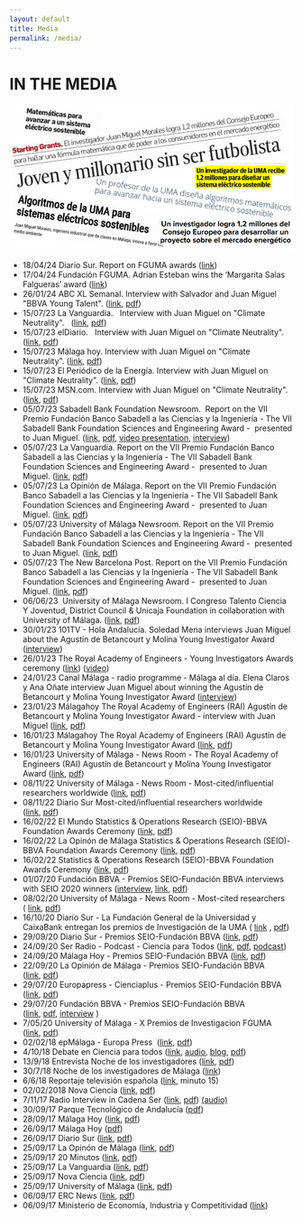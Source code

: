 ```yaml
---
layout: default
title: Media
permalink: /media/
---
```

# IN THE MEDIA

<div style="text-align: center;">
    <img src="/oasys/inthemedia.png" alt="In the media">
</div>

-   18/04/24 Diario Sur. Report on FGUMA awards ([link](https://www.diariosur.es/universidad/investigacion-mejores-manos-20240417183011-nt.html?ref=https%3A%2F%2Fwww.diariosur.es%2Funiversidad%2Finvestigacion-mejores-manos-20240417183011-nt.html))
-   17/04/24 Fundación FGUMA. Adrian Esteban wins the ‘Margarita Salas Falgueras’ award ([link](https://www.uma.es/sala-de-prensa/noticias/los-xiii-premios-de-investigacion-de-la-universidad-y-la-fguma-reconocen-el-talento-de-seis-jovenes-cientificos/))
-   26/01/24 ABC XL Semanal. Interview with Salvador and Juan Miguel "BBVA Young Talent". ([link](https://www.abc.es/xlsemanal/personajes/talento-joven-bbva-proyecto-matematicas-energias-renovables.html), [pdf](https://drive.google.com/uc?export=download&id=1C5E2BtEoEAr5psuWHcsLAhSd1JnG_QO0))
-   15/07/23 La Vanguardia.   Interview with Juan Miguel on "Climate Neutrality".   ([link](https://www.lavanguardia.com/vida/20230715/9111644/juan-miguel-morales-investigador-espana-climaticamente-neutra-2050.html), [pdf](https://drive.google.com/uc?export=download&id=10Aw0D9CCi5lv_TZIlbpCZHxYlNvVQ-w3))
-   15/07/23 elDiario.   Interview with Juan Miguel on "Climate Neutrality".   ([link](https://www.eldiario.es/economia/espana-climaticamente-neutra-2050-investigador-universidad-malaga-juan-miguel-morales_1_10381531.html), [pdf](https://drive.google.com/uc?export=download&id=1HDOri96GXzRFe0y5CUS2u8p2hscQkNHo))
-   15/07/23 Málaga hoy. Interview with Juan Miguel on "Climate Neutrality". ([link](https://www.malagahoy.es/malaga/investigador-UMA-sostiene-Espana-climaticamente_0_1811519446.html), [pdf](https://drive.google.com/uc?export=download&id=14zL6kZ98s_n1bz7PmxQjKeG30Z3MVaKc))
-   15/07/23 El Periódico de la Energía. Interview with Juan Miguel on "Climate Neutrality". ([link](https://elperiodicodelaenergia.com/juan-miguel-morales-investigador-uma-espana-podria-ser-climaticamente-neutra-antes-de-2050/), [pdf](https://drive.google.com/uc?export=download&id=1NxmyBcEJevcjWhyLiBJQ4axt5mTLi3ZU))
-   15/07/23 MSN.com. Interview with Juan Miguel on "Climate Neutrality". ([link](https://www.msn.com/es-es/dinero/noticias/espa%C3%B1a-podr%C3%ADa-ser-clim%C3%A1ticamente-neutra-antes-de-2050-seg%C3%BAn-el-investigador-de-la-universidad-de-m%C3%A1laga-juan-miguel-morales/ar-AA1dU19H?ocid=finance-verthp-feeds), [pdf](https://drive.google.com/uc?export=download&id=1dE1GUg1hF7iyGZdVI_9ArNKGwy3k-3ol))
-   05/07/23 Sabadell Bank Foundation Newsroom.  Report on the VII Premio Fundación Banco Sabadell a las Ciencias y la Ingeniería - The VII Sabadell Bank Foundation Sciences and Engineering Award -  presented to Juan Miguel. ([link](https://www.fundacionbancosabadell.com/premios-investigacion-biomedica-ciencias-ingenieria-manuel-valiente-juan-miguel-morales/), [pdf](https://drive.google.com/uc?export=download&id=19mmwbc3ZR62huGldcJrPCoPRHCfyZDpq), [video presentation](https://www.youtube.com/watch?v=uxeY9jMxdvs), [interview](https://www.youtube.com/watch?v=YIfA0Zwz4Yg))
-   05/07/23 La Vanguardia. Report on the VII Premio Fundación Banco Sabadell a las Ciencias y la Ingeniería - The VII Sabadell Bank Foundation Sciences and Engineering Award -  presented to Juan Miguel. ([link](https://www.lavanguardia.com/vida/20230705/9088351/investigador-sobre-metastasis-cerebral-e-ingeniero-renovables-premios-banco-sabadell.html), [pdf](https://drive.google.com/uc?export=download&id=16-5OwjDMpv99y_IQfMBDy7JBipDn7yYF))
-   05/07/23 La Opinión de Málaga. Report on the VII Premio Fundación Banco Sabadell a las Ciencias y la Ingeniería - The VII Sabadell Bank Foundation Sciences and Engineering Award -  presented to Juan Miguel. ([link](https://www.laopiniondemalaga.es/malaga/2023/07/05/investigador-juan-miguel-morales-premio-89512791.html), [pdf](https://drive.google.com/uc?export=download&id=1PqqluFdYQGm2puGRmBhEMj2OPUCBPzQV))
-   05/07/23 University of Málaga Newsroom. Report on the VII Premio Fundación Banco Sabadell a las Ciencias y la Ingeniería - The VII Sabadell Bank Foundation Sciences and Engineering Award -  presented to Juan Miguel. ([link](https://www.uma.es/sala-de-prensa/noticias/el-investigador-juan-miguel-morales-vii-premio-fundacion-banco-sabadell-las-ciencias-y-la-ingenieria/), [pdf](https://drive.google.com/uc?export=download&id=1chVp_3sCJcyiA0IvQgPSNAa_P9ttz1C1))
-   05/07/23 The New Barcelona Post. Report on the VII Premio Fundación Banco Sabadell a las Ciencias y la Ingeniería - The VII Sabadell Bank Foundation Sciences and Engineering Award -  presented to Juan Miguel. ([link](https://www.thenewbarcelonapost.com/la-fundacion-banco-sabadell-premia-a-los-cientificos-manuel-valiente-y-juan-miguel-morales/), [pdf](https://drive.google.com/uc?export=download&id=1M3VELyowFxV8yCEggQPLNSz2hPVGY0B3))
-   06/06/23  University of Málaga Newsroom. I Congreso Talento Ciencia Y Joventud, District Council & Unicaja Foundation in collaboration with University of Málaga. ([link](https://www.uma.es/sala-de-prensa/noticias/el-congreso-talento-ciencia-y-juventud-reune-mas-de-300-estudiantes-de-la-provincia/), [pdf](https://drive.google.com/uc?export=download&id=1O_RRKSBj5tpqPeCQU6xPj7PlCgBzo99K))
-   30/01/23 101TV - Hola Andalucía. Soledad Mena interviews Juan Miguel about the Agustín de Betancourt y Molina Young Investigator Award ([interview](https://www.youtube.com/live/6OZSqgpZTm0?feature=share&t=2776))
-   26/01/23 The Royal Academy of Engineers - Young Investigators Awards ceremony ([link](https://www.raing.es/comunicacion/actos/premios-y-distinciones/premios-jovenes-investigadores/premios-jovenes-investigadores-2022/)) ([video](https://www.youtube.com/watch?v=o4fAt4bSfSQ))
-   24/01/23 Canal Málaga - radio programme - Málaga al día. Elena Claros y Ana Oñate interview Juan Miguel about winning the Agustín de Betancourt y Molina Young Investigator Award ([interview](http://canalmalaga-ondemand.flumotion.com/outgoing/audio/mp3/high/20230124110700_LMXJV_1107_1200_ALDIA2_A_1X1_1_T22-23_P074_MAGACIN_MALAGA_AL_DIA_2-CANAL_MALAGA_RADIO.mp3#t=1530))
-   23/01/23 Málagahoy The Royal Academy of Engineers (RAI) Agustín de Betancourt y Molina Young Investigator Award - interview with Juan Miguel ([link](https://www.malagahoy.es/malaga/premios-dignifican-figura-investigador-Espana-duro_0_1758725788.html), [pdf](https://drive.google.com/uc?export=download&id=1yGKFr3vyWulhZgj02OKHOmVSvSsV9N45))
-   16/01/23 Málagahoy The Royal Academy of Engineers (RAI) Agustín de Betancourt y Molina Young Investigator Award ([link](https://www.malagahoy.es/malaga/UMA-Premio-Joven-Investigador-Academia-Ingenieria_0_1757526019.html), [pdf](https://drive.google.com/uc?export=download&id=1Kkx2cl_bbHt_nuY2Ucf2JIrv6svVGxmB))
-   16/01/23 University of Málaga - News Room - The Royal Academy of Engineers (RAI) Agustín de Betancourt y Molina Young Investigator Award ([link](https://www.uma.es/sala-de-prensa/noticias/el-profesor-juan-miguel-morales-premio-joven-investigador-por-la-real-academia-de-ingenieria/), [pdf](https://drive.google.com/uc?export=download&id=1NURYDpeYxGwQV67_-atX6pnjV5xcTZxU))
-   08/11/22 University of Málaga - News Room - Most-cited/influential researchers worldwide ([link](https://www.uma.es/sala-de-prensa/noticias/la-universidad-de-stanford-situa-50-investigadores-de-la-uma-entre-los-mas-influyentes-del-mundo/), [pdf](https://drive.google.com/uc?export=download&id=1NZLbZnAZQWytZ_4cWbmnJyHxNDoeaH8D))
-   08/11/22 Diario Sur Most-cited/influential researchers worldwide ([link](https://www.diariosur.es/universidad/listado-investigadores-influyentes-uma-malaga-ranking-stanford-20221108101406-nt.html#vca=modulos&vso=diariosur&vmc=recom-te-interesa&vli=universidad), [pdf](https://drive.google.com/uc?export=download&id=12P5qRo8rfxqhcI_sNo7gmsKuC6Jmmk-2))
-   16/02/22 El Mundo Statistics & Operations Research (SEIO)-BBVA Foundation Awards Ceremony ([link](https://www.elmundo.es/ciencia-y-salud/ciencia/2022/02/16/620cfbf8fc6c832d6c8b45af.html), [pdf](https://drive.google.com/uc?export=download&id=19kwP93AEX1wWCt3_oS1T5zNyRlrRjfZq))
-   16/02/22 La Opinón de Málaga Statistics & Operations Research (SEIO)-BBVA Foundation Awards Ceremony ([link](https://www.laopiniondemalaga.es/malaga/2020/09/22/premian-profesores-ingeniera-electrica-uma-27431232.html), [pdf](https://drive.google.com/uc?export=download&id=1cewqGmqPWc10rfPUuZI8G5MDD_m7mPRA))
-   16/02/22 Statistics & Operations Research (SEIO)-BBVA Foundation Awards Ceremony ([link](https://www.fbbva.es/notas-prensa/los-premios-de-estadistica-e-investigacion-operativa-celebran-el-poder-de-la-ciencia-de-los-datos-para-impulsar-el-avance-del-conocimiento-y-afrontar-los-grandes-desafios-del-mundo-a/), [pdf](https://drive.google.com/uc?export=download&id=1CG3V1SOyAJuL5HwU_v3IP821Fxs2630d))
-   01/07/20 Fundación BBVA - Premios SEIO-Fundación BBVA interviews with SEIO 2020 winners ([interview](https://youtu.be/mZc5oNpae7s), [link](https://www.fbbva.es/premios/premios-seio-fundacion-bbva-2020/), [pdf](https://drive.google.com/uc?export=download&id=1UIpYdQQF7JS7geJYyBEIVDkIlP3er35j))
-   08/02/20 University of Málaga - News Room - Most-cited researchers ( [link](https://www.uma.es/sala-de-prensa/noticias/la-universidad-de-stanford-situa-34-investigadores-de-la-uma-entre-los-mas-citados-del-mundo/), [pdf](https://drive.google.com/uc?export=download&id=1oy7d9rhTVolpKmdp8n8zYxoAYSBFB4vj))
-   16/10/20 Diario Sur - La Fundación General de la Universidad y CaixaBank entregan los premios de Investigación de la UMA ( [link](https://www.diariosur.es/malaga/uma-caixabank-premios-investigacion-20201015143945-nt.html) , [pdf](https://drive.google.com/uc?export=download&id=1oe7sf_3mp5dsi_uEGn_23Qpjoy5b0c8z))
-   29/09/20 Diario Sur - Premios SEIO-Fundación BBVA ([link](https://www.diariosur.es/cronica-universitaria/fusion-matematicas-ingenieria-20200929000407-ntvo.html), [pdf](https://drive.google.com/uc?export=download&id=1_3gcveKzALva8MbIjyAThuihhjHN0SPJ))
-   24/09/20 Ser Radio - Podcast - Ciencia para Todos ([link](https://cadenaser.com/emisora/2020/09/24/ser_malaga/1600960458_238883.html), [pdf](https://drive.google.com/uc?export=download&id=1u_CSkwt_kmYRtSH_bJ7p48YWT9IYt6DL), [podcast](https://drive.google.com/uc?export=download&id=1kkMXxAyeMigCSOIR8dnSoyD59tJ2LDKK))
-   24/09/20 Málaga Hoy - Premios SEIO-Fundación BBVA ([link](https://www.malagahoy.es/malaga/Ingenierias-Industriales-UMA-Seio-Fundacion-BBVA_0_1503750164.html), [pdf](https://drive.google.com/uc?export=download&id=1D1r9JeoQDxETwyBnTR7W9s3c1lobHT4C))
-   22/09/20 La Opinión de Málaga - Premios SEIO-Fundación BBVA ([link](https://www.laopiniondemalaga.es/malaga/2020/09/22/premian-profesores-ingeniera-electrica-uma/1192610.html), [pdf](https://drive.google.com/uc?export=download&id=1aGgDyyNuQdfLIhATOuNkudI-SHMLmM5y))
-   29/07/20 Europapress - Cienciaplus - Premios SEIO-Fundación BBVA ([link](https://www.europapress.es/ciencia/noticia-premios-seio-fundacion-bbva-reconocen-aportaciones-espanolas-estadistica-investigacion-operativa-20200729143134.html), [pdf](https://drive.google.com/uc?export=download&id=1Htp0vUejpcwlIr2BkckXYbNN3GvOeVWJ))
-   29/07/20 Fundación BBVA - Premios SEIO-Fundación BBVA ([link](https://www.fbbva.es/noticias/los-premios-seio-fundacion-bbva-reconocen-aportaciones-espanolas-a-la-estadistica-y-la-investigacion-operativa-con-alto-impacto-potencial-en-la-vida-cotidiana/), [pdf](https://drive.google.com/uc?export=download&id=1zlArdXkBfXMKWucic3dqg63i60ubVTGF), [interview](https://youtu.be/mZc5oNpae7s) )
-   7/05/20 University of Málaga - X Premios de Investigacion FGUMA ([link](https://www.uma.es/escuela-de-ingenierias-industriales/noticias/galardonados-x-premios-de-investigacion-fguma/), [pdf](https://drive.google.com/uc?export=download&id=1pu0RIVeoSwicgKibf0TQj_syvHofzcHh))
-   02/02/18 epMálaga - Europa Press  ([link](https://www.europapress.es/andalucia/malaga-00356/noticia-edificio-ada-byron-uma-polo-desarrollo-innovacion-referencia-tecnologias-informaticas-20180202145440.html), [pdf](https://drive.google.com/uc?export=download&id=1l9BnPMJEclwImGOXSDYK1DkjuK9hY-e_))
-   4/10/18 Debate en Ciencia para todos ([link](http://cadenaser.com/emisora/2018/10/03/ser_malaga/1538577403_776573.html), [audio](https://drive.google.com/uc?export=download&id=1kkMXxAyeMigCSOIR8dnSoyD59tJ2LDKK), [blog](https://francis.naukas.com/2018/10/18/francis-en-ciencia-para-todos-hoy-por-hoy-ser-malaga-proyectos-erc-en-la-universidad-de-malaga/), [pdf](https://drive.google.com/uc?export=download&id=1u-d5Ulm0Qym0oDquq8iPld76wuNz-mee))
-   13/9/18 Entrevista Noche de los investigadores ([link](https://www.youtube.com/watch?v=e4XM_RmcGLk), [pdf](https://drive.google.com/uc?export=download&id=1sSyZrhGhO1pY9ws9SvYe_vMvlpkOcd33))
-   30/7/18 Noche de los investigadores de Málaga ([link](https://lanochedelosinvestigadores.fundaciondescubre.es/investigador/juan-miguel-morales-gonzalez/))
-   6/6/18 Reportaje televisión española ([link](http://www.rtve.es/alacarta/videos/noticias-andalucia/noticias-andalucia-5-06-2018/4624260/), minuto 15)
-   02/02/2018 Nova Ciencia ([link](https://novaciencia.es/edificio-ada-byron-la-uma-atrae-numerosos-proyectos-tecnologias-informaticas/), [pdf](https://drive.google.com/uc?export=download&id=1ty5QaebVKKl_KSqKvTQPWJCniQeTEOq5))
-   7/11/17 Radio Interview in Cadena Ser ([link](http://cadenaser.com/emisora/2017/11/07/ser_malaga/1510062204_389080.html), [pdf](https://drive.google.com/uc?export=download&id=1Sv6vLDynEA27toKTUaMDES3eqLHmjSim)) [(audio)](https://drive.google.com/uc?export=download&id=14HX6ajK_oDZCXu66OLtxueH9uEwFEPb1)
-   30/09/17 Parque Tecnológico de Andalucía ([pdf](https://drive.google.com/uc?export=download&id=1FXMkqjPWBMNR7dDr3FefLaGryHey6X0u))
-   28/09/17 Málaga Hoy ([link](http://www.malagahoy.es/malaga/Joven-millonario-futbolista_0_1176782624.html), [pdf](https://drive.google.com/uc?export=download&id=13ag40MR8X75xpTjJURsH5MOMGshV1iHA))
-   26/09/17 Málaga Hoy ([pdf](https://drive.google.com/uc?export=download&id=10tH-Xeo6x3nn8g4tqJ2guPEkTYF6dIpU))
-   26/09/17 Diario Sur ([link](http://www.diariosur.es/malaga-capital/investigador-recibe-millones-20170926004639-ntvo.html), [pdf](https://drive.google.com/uc?export=download&id=1ma-WBk_JozLWK1I9CtA-5e0jzNK8fED_))
-   25/09/17 La Opinón de Málaga ([link](http://www.laopiniondemalaga.es/malaga/2017/09/26/algoritmos-uma-sistemas-electricos-sostenibles/957702.html), [pdf](https://drive.google.com/uc?export=download&id=1MkQkwR5yrQ5vKHkVfzLUk3iZy9_PBAvR))
-   25/09/17 20 Minutos ([link](http://www.20minutos.es/noticia/3144043/0/profesor-uma-disena-algoritmos-matematicos-para-avanzar-hacia-sistema-electrico-sostenible/), [pdf](https://drive.google.com/uc?export=download&id=15uNYoHgva8kIbMTEpOM6Vd2QD2De9HTa))
-   25/09/17 La Vanguardia ([link](http://www.lavanguardia.com/local/sevilla/20170925/431560475743/un-profesor-de-la-uma-disena-algoritmos-matematicos-para-avanzar-hacia-un-sistema-electrico-sostenible.html), [pdf](https://drive.google.com/uc?export=download&id=156yWYkAMfSU26q52MHbI5VO4SMX4KVp8))
-   25/09/17 Nova Ciencia ([link](http://novaciencia.es/los-algoritmos-sistema-electrico-sostenible/), [pdf](https://drive.google.com/uc?export=download&id=1ucCzPaW3eILotj11GIFqyBBvb2xCFZQR))
-   25/09/17 University of Málaga ([link](https://www.uma.es/sala-de-prensa/noticias/un-profesor-de-la-uma-disena-algoritmos-matematicos-para-avanzar-hacia-un-sistema-electrico-sostenible/), [pdf](https://drive.google.com/uc?export=download&id=1q57mbg7_QUBLRdJtqJjx7lyxlzh8ZTvb))
-   06/09/17 ERC News ([link](https://erc.europa.eu/news/erc-2017-starting-grants-results), [pdf](https://drive.google.com/uc?export=download&id=1t2jMzoiLwIzzFQFeVR1IaG1Ky915-60l))
-   06/09/17 Ministerio de Economía, Industria y Competitividad ([link](http://www.idi.mineco.gob.es/portal/site/MICINN/menuitem.edc7f2029a2be27d7010721001432ea0/?vgnextoid=fe7971b3dd65e510VgnVCM1000001d04140aRCRD&vgnextchannel=33881f4368aef110VgnVCM1000001034e20aRCRD))
